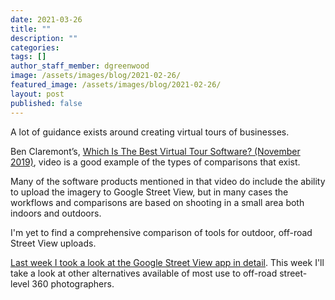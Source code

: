 ```yaml
---
date: 2021-03-26
title: ""
description: ""
categories: 
tags: []
author_staff_member: dgreenwood
image: /assets/images/blog/2021-02-26/
featured_image: /assets/images/blog/2021-02-26/
layout: post
published: false
---
```



A lot of guidance exists around creating virtual tours of businesses.

Ben Claremont’s, [Which Is The Best Virtual Tour Software? (November 2019)](https://www.youtube.com/watch?v=uKkQQ0aHRSc), video is a good example of the types of comparisons that exist.

Many of the software products mentioned in that video do include the ability to upload the imagery to Google Street View, but in many cases the workflows and comparisons are based on shooting in a small area both indoors and outdoors.

I'm yet to find a comprehensive comparison of tools for outdoor, off-road Street View uploads.

[Last week I took a look at the Google Street View app in detail](/blog/2020/using-google-street-view-app). This week I'll take a look at other alternatives available of most use to off-road street-level 360 photographers.




